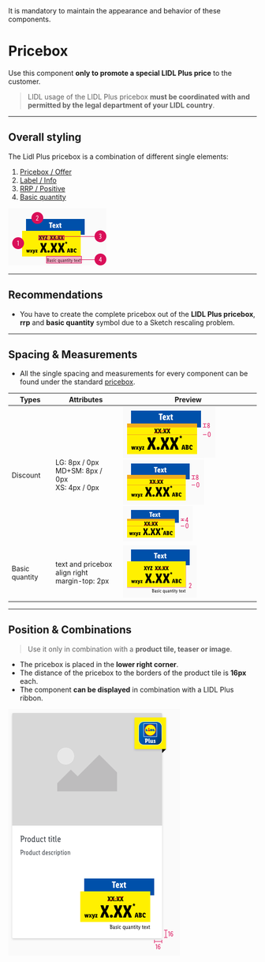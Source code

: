 <AlertWarning alertHeadline="Not modifiable">
 It is mandatory to maintain the appearance and behavior of these components.
</AlertWarning>

# Pricebox

Use this component **only to promote a special LIDL Plus price** to the customer.

> LIDL usage of the LIDL Plus pricebox **must be coordinated with and permitted by the legal department of your LIDL country**.

---

## Overall styling

The Lidl Plus pricebox is a combination of different single elements:

1. [Pricebox / Offer](../../Components/Pricebox/Pricebox.md#overall-styling)
2. [Label / Info](../../Components/Pricebox/Pricebox.md#label)
3. [RRP / Positive](../../Components/Pricebox/Pricebox.md#discount)
4. [Basic quantity](../../Components/Pricebox/Pricebox.md#basic-quantity)

![LIDL Plus: pricebox](assets/variants/pricebox@1x.png)

---

## Recommendations

- You have to create the complete pricebox out of the **LIDL Plus pricebox**, **rrp** and **basic quantity** symbol due to a Sketch rescaling problem.

---

## Spacing & Measurements

- All the single spacing and measurements for every component can be found under the standard [pricebox](../../Components/Pricebox/Pricebox.md#spacing--measurements).

| Types | Attributes | Preview |
|---|---|---|
| Discount | LG: 8px / 0px<br>MD+SM: 8px / 0px<br> XS: 4px / 0px | ![discount LG](assets/measurements/rrp/small/LG@1x.png) ![discount SM-MD](assets/measurements/rrp/small/SM-MD@1x.png) ![discount XS](assets/measurements/rrp/small/XS@1x.png) |
| Basic quantity | text and pricebox align right <br> margin-top: 2px | ![special offer](assets/position/basic-quantity@1x.png) |

---

## Position & Combinations

> Use it only in combination with a **product tile, teaser or image**.

- The pricebox is placed in the **lower right corner**.
- The distance of the pricebox to the borders of the product tile is **16px** each.
- The component **can be displayed** in combination with a LIDL Plus ribbon.

![position](assets/position/pricebox@1x.png)
